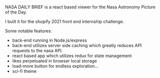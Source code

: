 NASA DAILY BRIEF is a react based viewer for the Nasa Astronomy Picture of the Day.

I built it for the shopify 2021 front end internship challenge.

Some notable features:


- back-end running in Node.js/express
- back-end utilizes server side caching which greatly reduces API requests to the nasa API.
- react based app which utilizes redux for state management
- likes perpetuated in browser local storage
- load-more button for endless exploration...
- sci-fi theme